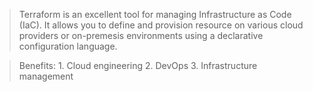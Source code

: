 > Terraform is an excellent tool for managing Infrastructure as Code (IaC). It allows you to define and provision resource on various cloud providers or on-premesis environments using a declarative configuration language.


> Benefits:
    1. Cloud engineering
    2. DevOps
    3. Infrastructure management
